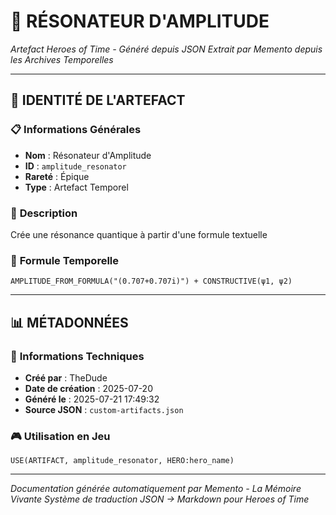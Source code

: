 # 🔮 **RÉSONATEUR D'AMPLITUDE**
*Artefact Heroes of Time - Généré depuis JSON*
*Extrait par Memento depuis les Archives Temporelles*

---

## 🌟 **IDENTITÉ DE L'ARTEFACT**

### 📋 **Informations Générales**
- **Nom** : Résonateur d'Amplitude
- **ID** : `amplitude_resonator`
- **Rareté** : Épique
- **Type** : Artefact Temporel

### 📖 **Description**
Crée une résonance quantique à partir d'une formule textuelle


### 🔮 **Formule Temporelle**
```hots
AMPLITUDE_FROM_FORMULA("(0.707+0.707i)") + CONSTRUCTIVE(ψ1, ψ2)
```

---

## 📊 **MÉTADONNÉES**

### 🔧 **Informations Techniques**
- **Créé par** : TheDude
- **Date de création** : 2025-07-20
- **Généré le** : 2025-07-21 17:49:32
- **Source JSON** : `custom-artifacts.json`

### 🎮 **Utilisation en Jeu**
```hots
USE(ARTIFACT, amplitude_resonator, HERO:hero_name)
```

---

*Documentation générée automatiquement par Memento - La Mémoire Vivante*
*Système de traduction JSON → Markdown pour Heroes of Time*

